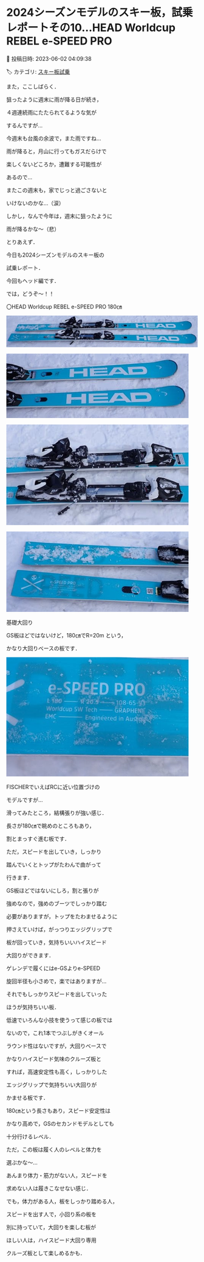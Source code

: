 # 2024シーズンモデルのスキー板，試乗レポートその10…HEAD Worldcup REBEL e-SPEED PRO

📅 投稿日時: 2023-06-02 04:09:38

🏷️ カテゴリ: [スキー板試乗](c0bd8048615710cee890e403a36cc9a2b.md)

また，ここしばらく．


狙ったように週末に雨が降る日が続き，


４週連続雨にたたられてるような気が


するんですが…





今週末も台風の余波で，また雨ですね…


雨が降ると，月山に行ってもガスだらけで


楽しくないどころか，遭難する可能性が


あるので…


またこの週末も，家でじっと過ごさないと


いけないのかな…（涙）





しかし，なんで今年は，週末に狙ったように


雨が降るかな～（悲）





とりあえず．


今日も2024シーズンモデルのスキー板の


試乗レポート．


今回もヘッド編です．


では，どうぞ～！！[]()








〇HEAD Worldcup REBEL e-SPEED PRO 180㎝







![e55f46e940e7a9afbc5cf664028cdc8b.jpg](images/e55f46e940e7a9afbc5cf664028cdc8b.jpg)









![f970315b5cd63cfcf8747a99b60d37c8.jpg](images/f970315b5cd63cfcf8747a99b60d37c8.jpg)









![501d1169910053367633a390e3cd63d7.jpg](images/501d1169910053367633a390e3cd63d7.jpg)









![aa018ffa049e98aea8a1e5afcae4b16a.jpg](images/aa018ffa049e98aea8a1e5afcae4b16a.jpg)







基礎大回り





GS板ほどではないけど，180㎝でR=20m という，


かなり大回りベースの板です．




![28a21724f563ce7df12388708afe8a5d.jpg](images/28a21724f563ce7df12388708afe8a5d.jpg)







FISCHERでいえばRCに近い位置づけの


モデルですが…


滑ってみたところ，結構張りが強い感じ．


長さが180㎝で眺めのところもあり，


割とまっすぐ進む板です．





ただ，スピードを出していき，しっかり


踏んでいくとトップがたわんで曲がって


行きます．


GS板ほどではないにしろ，割と張りが


強めなので，強めのブーツでしっかり踏む


必要がありますが，トップをたわませるように


押さえていけば，がっつりエッジグリップで


板が回っていき，気持ちいいハイスピード


大回りができます．





ゲレンデで履くにはe-GSよりe-SPEED


旋回半径も小さめで，楽ではありますが…


それでもしっかりスピードを出していった


ほうが気持ちいい板．





低速でいろんな小技を使うって感じの板では


ないので，これ1本でつぶしがきくオール


ラウンド性はないですが，大回りベースで


かなりハイスピード気味のクルーズ板と


すれば，高速安定性も高く，しっかりした


エッジグリップで気持ちいい大回りが


かませる板です．





180㎝という長さもあり，スピード安定性は


かなり高めで，GSのセカンドモデルとしても


十分行けるレベル．





ただ，この板は履く人のレベルと体力を


選ぶかな～…


あんまり体力・筋力がない人，スピードを


求めない人は履きこなせない感じ．





でも，体力がある人，板をしっかり踏める人，


スピードを出す人で，小回り系の板を


別に持っていて，大回りを楽しむ板が


ほしい人は，ハイスピード大回り専用


クルーズ板として楽しめるかも．
